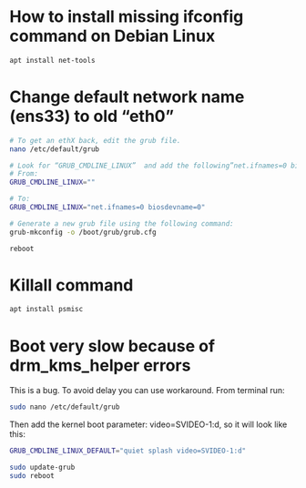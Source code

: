 # How to install missing ifconfig command on Debian Linux
```bash
apt install net-tools
```
# Change default network name (ens33) to old “eth0”
```bash
# To get an ethX back, edit the grub file.
nano /etc/default/grub

# Look for “GRUB_CMDLINE_LINUX”  and add the following”net.ifnames=0 biosdevname=0“.
# From:
GRUB_CMDLINE_LINUX=""

# To:
GRUB_CMDLINE_LINUX="net.ifnames=0 biosdevname=0"

# Generate a new grub file using the following command:
grub-mkconfig -o /boot/grub/grub.cfg

reboot
```

# Killall command
```bash
apt install psmisc
```
# Boot very slow because of drm_kms_helper errors
This is a bug. To avoid delay you can use workaround. From terminal run:
```bash
sudo nano /etc/default/grub
```
Then add the kernel boot parameter: video=SVIDEO-1:d, so it will look like this: 
```bash
GRUB_CMDLINE_LINUX_DEFAULT="quiet splash video=SVIDEO-1:d"
```
```bash
sudo update-grub
sudo reboot
```

